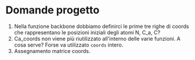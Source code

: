 # Domande progetto
1. Nella funzione backbone dobbiamo definirci le prime tre righe di coords che rappresentano le posizioni iniziali degli atomi N, C_a, C?
2. Ca_coords non viene più riutilizzato all'interno delle varie funzioni. A cosa serve? Forse va utilizzato `coords` intero.
3. Assegnamento matrice coords.

